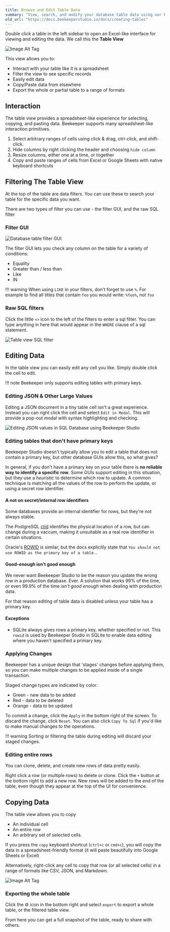 ```yaml
---
title: Browse and Edit Table Data
summary: "View, search, and modify your database table data using our built-in table explorer."
old_url: "https://docs.beekeeperstudio.io/docs/creating-tables"
---
```



Double click a table in the left sidebar to open an Excel-like interface for viewing and editing the data. We call this the **Table View**

![Image Alt Tag](../assets/images/creating-tables-14.png)


This view allows you to:
- Interact with your table like it is a spreadsheet
- Filter the view to see specific records
- Easily edit data
- Copy/Paste data from elsewhere
- Export the whole or partial table to a range of formats


## Interaction

The table view provides a spreadsheet-like experience for selecting, copying, and pasting data. Beekeeper supports many spreadsheet-like interaction primitives.

1. Select arbitrary ranges of cells using click & drag, ctrl-click, and shift-click.
2. Hide columns by right clicking the header and choosing `hide column`
3. Resize columns, either one at a time, or together
4. Copy and paste ranges of cells from Excel or Google Sheets with native keyboard shortcuts


## Filtering The Table View

At the top of the table are data filters. You can use these to search your table for the specific data you want.

There are two types of filter you can use - the filter GUI, and the raw SQL filter

### Filter GUI

![Database table filter GUI](../assets/images/table-view-filters.png)

The filter GUI lets you check any column on the table for a variety of conditions:
- Equality
- Greater than / less than
- Like
- IN

!!! warning
    When using `LIKE` in your filters, don't forget to use `%`. For example to find all titles that contain `foo` you would write: `%foo%`, not `foo`

### Raw SQL filters

Click the little `<>` icon to the left of the filters to enter a sql filter. You can type anything in here that would appear in the `WHERE` clause of a sql statement.

![Table view SQL filter](../assets/images/table-view-sql-filters.png)


## Editing Data

In the table view you can easily edit any cell you like. Simply double click the cell to edit.

!!! note
    Beekeeper only supports editing tables with primary keys.

### Editing JSON & Other Large Values

Editing a JSON document in a tiny table cell isn't a great experience. Instead you can right click the cell and select `Edit in Modal`. This will provide a pop-out modal with syntax highlighting and checking.

![Editing JSON values in SQL Database using Beekeeper Studio](../assets/images/table-view-modal-edit.png)

### Editing tables that don't have primary keys

Beekeeper Studio doesn't typically allow you to edit a table that does not contain a primary key, but other database GUIs allow this, so what gives?

In general, if you don't have a primary key on your table there is **no reliable way to identify a specific row**. Some GUIs support editing in this situation, but they use a *heuristic* to determine which row to update. A common technique is matching all the values of the row to perform the update, or using a secret row identifier.

#### A not on secret/internal row identifiers

Some databases provide an internal identifier for rows, but they're not always stable. 

The PostgreSQL [ctid](https://www.postgresql.org/docs/current/ddl-system-columns.html#DDL-SYSTEM-COLUMNS-CTID) identifies the physical location of a row, but can change during a vaccum, making it unsuitable as a real row identifier in certain situations.

Oracle's [ROWID](https://docs.oracle.com/en/database/oracle/oracle-database/19/sqlrf/ROWID-Pseudocolumn.html#GUID-F6E0FBD2-983C-495D-9856-5E113A17FAF1) is similar, but the docs explicitly state that `You should not use ROWID as the primary key of a table.`.

#### Good-enough isn't good enough

We never want Beekeeper Studio to be the reason you update the wrong row in a production database. Ever. A solution that works 99% of the time, or even 99.9% of the time *isn't good enough* when dealing with production data.

For that reason editing of table data is disabled unless your table has a primary key.

#### Exceptions

- SQLite always gives rows a primary key, whether specified or not. This `rowid` is used by Beekeeper Studio in SQLite to enable data editing where you haven't specified a primary key.


### Applying Changes

Beekeeper has a unique design that 'stages' changes before applying them, so you can make multiple changes to be applied inside of a single transaction.

Staged change types are indicated by color:

- Green - new data to be added
- Red - data to be deleted
- Orange - data to be updated

To commit a change, click the `Apply` in the bottom right of the screen. To discard the change, click `Reset`. You can also click `Copy To Sql` if you'd like to make manual changes to the operations.

!!! warning
    Sorting or filtering the table during editing will discard your staged changes.

### Editing entire rows

You can clone, delete, and create new rows of data pretty easily.

Right click a row (or multiple rows) to delete or clone.
Click the `+` button at the bottom right to add a new row. New rows will be added to the end of the table, even though they appear at the top of the UI for convenience.

## Copying Data

The table view allows you to copy

- An individual cell
- An entire row
- An arbitrary set of selected cells.

If you press the `copy` keyboard shortcut (`ctrl+c` or `cmd+c`), you will copy the data in a spreadsheet-friendly format (it will paste beautifully into Google Sheets or Excel)

Alternatively, right-click any cell to copy that row (or all selected cells) in a range of formats like CSV, JSON, and Markdown.

![Image Alt Tag](../assets/images/creating-tables-95.png)

### Exporting the whole table

Click the ⚙ icon in the bottom right and select `export` to export a whole table, or the filtered table view.

From here you can get a full snapshot of the table, ready to share with others.

